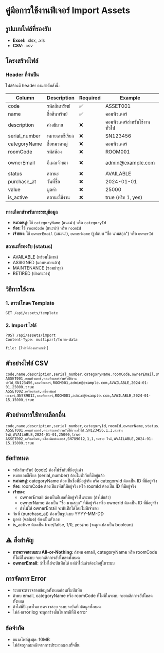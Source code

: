 # คู่มือการใช้งานฟีเจอร์ Import Assets

## รูปแบบไฟล์ที่รองรับ
- **Excel**: .xlsx, .xls
- **CSV**: .csv

## โครงสร้างไฟล์

### Header ที่จำเป็น
ไฟล์ต้องมี header ตามลำดับดังนี้:

| Column | Description | Required | Example | Alternative |
|--------|-------------|----------|---------|-------------|
| code | รหัสสินทรัพย์ | ✅ | ASSET001 | - |
| name | ชื่อสินทรัพย์ | ✅ | คอมพิวเตอร์ | - |
| description | คำอธิบาย | ❌ | คอมพิวเตอร์สำหรับใช้งานทั่วไป | - |
| serial_number | หมายเลขซีเรียล | ❌ | SN123456 | - |
| categoryName | ชื่อหมวดหมู่ | ❌ | คอมพิวเตอร์ | categoryId |
| roomCode | รหัสห้อง | ❌ | ROOM001 | roomId |
| ownerEmail | อีเมลเจ้าของ | ❌ | admin@example.com | ownerId, ownerName |
| status | สถานะ | ❌ | AVAILABLE | - |
| purchase_at | วันที่ซื้อ | ❌ | 2024-01-01 | - |
| value | มูลค่า | ❌ | 25000 | - |
| is_active | สถานะใช้งาน | ❌ | true (หรือ 1, yes) | - |

### ทางเลือกสำหรับการระบุข้อมูล
- **หมวดหมู่**: ใช้ `categoryName` (แนะนำ) หรือ `categoryId`
- **ห้อง**: ใช้ `roomCode` (แนะนำ) หรือ `roomId`  
- **เจ้าของ**: ใช้ `ownerEmail` (แนะนำ), `ownerName` (รูปแบบ "ชื่อ นามสกุล") หรือ `ownerId`

### สถานะที่รองรับ (status)
- AVAILABLE (พร้อมใช้งาน)
- ASSIGNED (มอบหมายแล้ว)
- MAINTENANCE (ซ่อมบำรุง)
- RETIRED (ปลดระวาง)

## วิธีการใช้งาน

### 1. ดาวน์โหลด Template
```
GET /api/assets/template
```

### 2. Import ไฟล์
```
POST /api/assets/import
Content-Type: multipart/form-data

file: [ไฟล์ที่ต้องการนำเข้า]
```

## ตัวอย่างไฟล์ CSV
```csv
code,name,description,serial_number,categoryName,roomCode,ownerEmail,status,purchase_at,value,is_active
ASSET001,คอมพิวเตอร์,คอมพิวเตอร์สำหรับใช้งานทั่วไป,SN123456,คอมพิวเตอร์,ROOM001,admin@example.com,AVAILABLE,2024-01-01,25000,true
ASSET002,เครื่องพิมพ์,เครื่องพิมพ์เลเซอร์,SN789012,คอมพิวเตอร์,ROOM001,admin@example.com,AVAILABLE,2024-01-15,15000,true
```

## ตัวอย่างการใช้ทางเลือกอื่น
```csv
code,name,description,serial_number,categoryId,roomId,ownerName,status,purchase_at,value,is_active
ASSET001,คอมพิวเตอร์,คอมพิวเตอร์สำหรับใช้งานทั่วไป,SN123456,1,1,สมชาย ใจดี,AVAILABLE,2024-01-01,25000,true
ASSET002,เครื่องพิมพ์,เครื่องพิมพ์เลเซอร์,SN789012,1,1,สมชาย ใจดี,AVAILABLE,2024-01-15,15000,true
```

## ข้อกำหนด
- รหัสสินทรัพย์ (code) ต้องไม่ซ้ำกับที่มีอยู่แล้ว
- หมายเลขซีเรียล (serial_number) ต้องไม่ซ้ำกับที่มีอยู่แล้ว
- **หมวดหมู่**: categoryName ต้องเป็นชื่อที่มีอยู่จริง หรือ categoryId ต้องเป็น ID ที่มีอยู่จริง
- **ห้อง**: roomCode ต้องเป็นรหัสที่มีอยู่จริง หรือ roomId ต้องเป็น ID ที่มีอยู่จริง
- **เจ้าของ**: 
  - ownerEmail ต้องเป็นอีเมลที่มีอยู่จริงในระบบ (ถ้าใส่แล้ว)
  - ownerName ต้องเป็น "ชื่อ นามสกุล" ที่มีอยู่จริง หรือ ownerId ต้องเป็น ID ที่มีอยู่จริง
  - ถ้าไม่ใส่ ownerEmail จะบันทึกได้โดยไม่มีเจ้าของ
- วันที่ (purchase_at) ต้องเป็นรูปแบบ YYYY-MM-DD
- มูลค่า (value) ต้องเป็นตัวเลข
- is_active ต้องเป็น true/false, 1/0, yes/no (จะถูกแปลงเป็น boolean)

## ⚠️ สิ่งสำคัญ
- **การตรวจสอบแบบ All-or-Nothing**: ถ้าพบ email, categoryName หรือ roomCode ที่ไม่มีในระบบ จะยกเลิกการอัปโหลดทั้งหมด
- **ownerEmail**: ถ้าไม่ใส่จะบันทึกได้ แต่ถ้าใส่แล้วต้องมีอยู่ในระบบ

## การจัดการ Error
- ระบบจะตรวจสอบข้อมูลทั้งหมดก่อนเริ่มบันทึก
- ถ้าพบ email, categoryName หรือ roomCode ที่ไม่มีในระบบ จะยกเลิกการอัปโหลดทั้งหมด
- ถ้าไม่มีปัญหาในการตรวจสอบ ระบบจะบันทึกข้อมูลทั้งหมด
- ไฟล์ error log จะถูกสร้างขึ้นในกรณีที่มี error

## ข้อจำกัด
- ขนาดไฟล์สูงสุด: 10MB
- ไฟล์จะถูกลบหลังจากการประมวลผลเสร็จสิ้น

